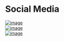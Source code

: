 
# Social Media

[![image](http://crestsocial.co.uk/wp-content/uploads/2016/03/1457467563_facebook.png)](https://en-gb.facebook.com/)
<br>
[![image](https://lh3.googleusercontent.com/KhY28aTw30hEJXooMF-_rQqwMIIqofFvasbZJtEpvlgHQwLXKP3KW0OoCTtoYpDNn_U=w128)](https://www.youtube.com/)
<br>
[![image](https://www.google.com/url?sa=i&url=https%3A%2F%2Ficonscout.com%2Ficon%2Ftwitter-241&psig=AOvVaw1zbYwIlkYUe5XAGQG0c-uT&ust=1609858411415000&source=images&cd=vfe&ved=0CAIQjRxqFwoTCNC1gp7Egu4CFQAAAAAdAAAAABAD)](https://twitter.com/stapley_matt)
 
 
